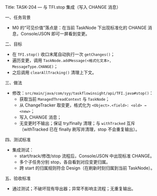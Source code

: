 Title: TASK-204 — 与 TFI.stop 集成（写入 CHANGE 消息）

一、任务背景
- M0 的“可见价值”落点是：在当前 TaskNode 下出现标准化的 CHANGE 消息，Console/JSON 即可一屏看到变更。

二、目标
- 在 `TFI.stop()` 收口末尾自动执行一次 `getChanges()`；
- 遍历变更，调用 `TaskNode.addMessage(<格式化文本>, MessageType.CHANGE)`；
- 之后调用 `clearAllTracking()` 清理上下文。

三、做法
- 修改：`src/main/java/com/syy/taskflowinsight/api/TFI.java#stop()`：
  - 获取当前 `ManagedThreadContext` 与 `TaskNode`；
  - 从 ChangeTracker 取变更，格式化为 `<Object>.<field>: <old> → <new>`；
  - 写入 CHANGE 消息；
  - 无变更时不输出；保证 try/finally 清理；与 `withTracked` 互斥（withTracked 已在 finally 刷写并清理，stop 不会重复输出）。

四、测试标准
- 集成测试：
  - start/track/修改/stop 流程后，Console/JSON 中出现标准 CHANGE。
  - 多个子任务分别 stop，各自看到对应变更归属。
  - 跨 start 的归属规则符合 Design（在刷新时刻归属到当前 TaskNode）。

五、验收标准
- 通过测试；不破坏现有导出器；异常不影响主流程；无重复输出。
